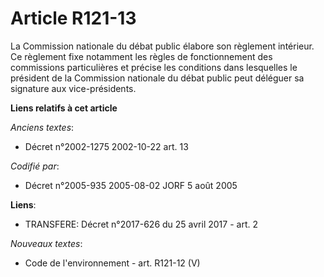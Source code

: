 # Article R121-13

La Commission nationale du débat public élabore son règlement intérieur. Ce règlement fixe notamment les règles de
fonctionnement des commissions particulières et précise les conditions dans lesquelles le président de la Commission
nationale du débat public peut déléguer sa signature aux vice-présidents.

**Liens relatifs à cet article**

_Anciens textes_:

  - Décret n°2002-1275 2002-10-22 art. 13

_Codifié par_:

  - Décret n°2005-935 2005-08-02 JORF 5 août 2005

**Liens**:

  - TRANSFERE: Décret n°2017-626 du 25 avril 2017 - art. 2

_Nouveaux textes_:

  - Code de l'environnement - art. R121-12 (V)
